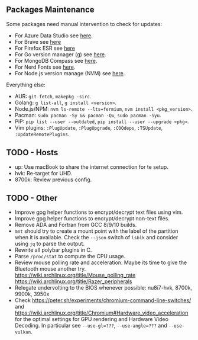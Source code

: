 ## Packages Maintenance

Some packages need manual intervention to check for updates:
- For Azure Data Studio see [here](https://github.com/microsoft/azuredatastudio/releases).
- For Brave see [here](https://github.com/brave/brave-browser/blob/master/CHANGELOG_DESKTOP.md)
- For Firefox ESR see [here](https://www.mozilla.org/firefox/organizations/notes/)
- For Go version manager (g) see [here](https://github.com/stefanmaric/g).
- For MongoDB Compass see [here](https://www.mongodb.com/try/download/compass).
- For Nerd Fonts see [here](https://github.com/ryanoasis/nerd-fonts/releases).
- For Node.js version manage (NVM) see [here](https://github.com/nvm-sh/nvm/releases).

Everything else:
- AUR: `git fetch`, `makepkg -sirc`.
- Golang: `g list-all`, `g install <version>`.
- Node.js/NPM: `nvm ls-remote --lts=fermium`, `nvm install <pkg_version>`.
- Pacman: `sudo pacman -Sy && pacman -Qu`, `sudo pacman -Syu`.
- PiP: `pip list --user --outdated`, `pip install --user --upgrade <pkg>`.
- Vim plugins: `:PlugUpdate`, `:PlugUpgrade`, `:COQdeps`, `:TSUpdate`, `:UpdateRemotePlugins`.

## TODO - Hosts
- up: Use macBook to share the internet connection for te setup.
- hvk: Re-target for UHD.
- 8700k: Review previous config.

## TODO - Other
- Improve gpg helper functions to encrypt/decrypt text files using vim.
- Improve gpg helper functions to encrypt/decrypt non-text files.
- Remove ADA and Fortran from GCC 8/9/10 builds.
- `mnt` should try to create a mount point with the label of the partition
  when it is available. Check the `--json` switch of `lsblk` and consider
  using `jq` to parse the output.
- Rewrite all polybar plugins in C.
- Parse `/proc/stat` to compute the CPU usage.
- Review mouse polling rate and acceleration. Maybe its time to give
  the Bluetooth mouse another try.  
  https://wiki.archlinux.org/title/Mouse_polling_rate  
  https://wiki.archlinux.org/title/Razer_peripherals
- Relegate undervolting to the BIOS whenever possible: nu8i7-hvk, 8700k, 9900k, 3950x
- Check https://peter.sh/experiments/chromium-command-line-switches/ and
  https://wiki.archlinux.org/title/Chromium#Hardware_video_acceleration for the
  optimal settings for GPU rendering and Hardware Video Decoding.
  In particular see `--use-gl=???`, `--use-angle=???` and `--use-vulkan`.
